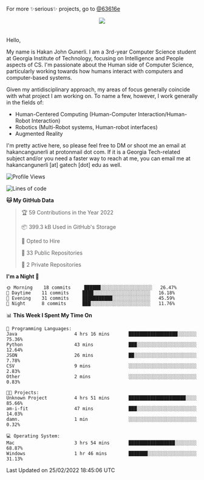 For more ✨serious✨ projects, go to [@63616e](https://github.com/63616e)

<div> 
<center> <img src="https://gist.githubusercontent.com/hakancangunerli/80137ecc5d849c99c01262a70f0efce0/raw/c08047c6881a89ff5eff068b4e9a64bc49438c7f/ye.png"/>
 </center>

</div>
<br>
<br>
Hello,

My name is Hakan John Gunerli. I am a 3rd-year Computer Science student at Georgia Institute of Technology, focusing on Intelligence and People aspects of CS. I'm passionate about the Human side of Computer Science, particularly working towards how humans interact with computers and computer-based systems.


Given my antidisciplinary approach, my areas of focus generally coincide with what project I am working on. To name a few, however, I work generally in the fields of:

- Human-Centered Computing (Human-Computer Interaction/Human-Robot Interaction) 
- Robotics (Multi-Robot systems, Human-robot interfaces)
- Augmented Reality



I'm pretty active here, so please feel free to DM or shoot me an email at hakancangunerli at protonmail dot com. If it is a Georgia Tech-related subject and/or you need a faster way to reach at me, you can email me at hakancangunerli [at] gatech [dot] edu as well.

 </div>
 
 </div>


<!--START_SECTION:waka-->
![Profile Views](http://img.shields.io/badge/Profile%20Views-10-blue)

![Lines of code](https://img.shields.io/badge/From%20Hello%20World%20I%27ve%20Written-88%20Thousand%20lines%20of%20code-blue)

**🐱 My GitHub Data** 

> 🏆 59 Contributions in the Year 2022
 > 
> 📦 399.3 kB Used in GitHub's Storage 
 > 
> 💼 Opted to Hire
 > 
> 📜 33 Public Repositories 
 > 
> 🔑 2 Private Repositories  
 > 
**I'm a Night 🦉** 

```text
🌞 Morning    18 commits     ██████░░░░░░░░░░░░░░░░░░░   26.47% 
🌆 Daytime    11 commits     ████░░░░░░░░░░░░░░░░░░░░░   16.18% 
🌃 Evening    31 commits     ███████████░░░░░░░░░░░░░░   45.59% 
🌙 Night      8 commits      ███░░░░░░░░░░░░░░░░░░░░░░   11.76%

```


📊 **This Week I Spent My Time On** 

```text
💬 Programming Languages: 
Java                     4 hrs 16 mins       ██████████████████░░░░░░░   75.36% 
Python                   43 mins             ███░░░░░░░░░░░░░░░░░░░░░░   12.64% 
JSON                     26 mins             ██░░░░░░░░░░░░░░░░░░░░░░░   7.78% 
CSV                      9 mins              ░░░░░░░░░░░░░░░░░░░░░░░░░   2.83% 
Other                    2 mins              ░░░░░░░░░░░░░░░░░░░░░░░░░   0.83%

🐱‍💻 Projects: 
Unknown Project          4 hrs 51 mins       █████████████████████░░░░   85.66% 
am-i-fit                 47 mins             ███░░░░░░░░░░░░░░░░░░░░░░   14.03% 
damn.                    1 min               ░░░░░░░░░░░░░░░░░░░░░░░░░   0.32%

💻 Operating System: 
Mac                      3 hrs 54 mins       █████████████████░░░░░░░░   68.87% 
Windows                  1 hr 46 mins        ███████░░░░░░░░░░░░░░░░░░   31.13%

```


 Last Updated on 25/02/2022 18:45:06 UTC
<!--END_SECTION:waka-->


